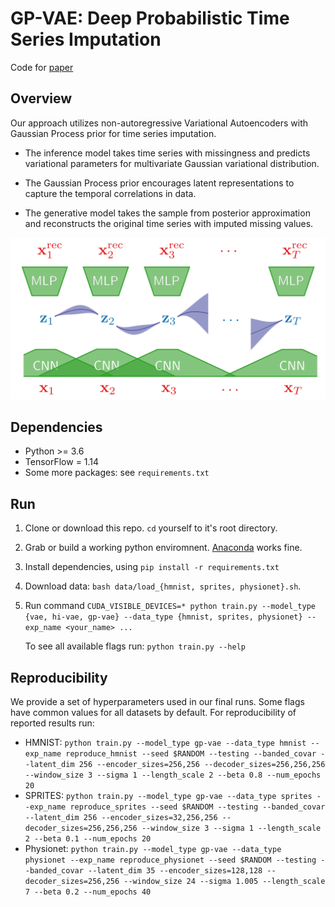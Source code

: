 # GP-VAE: Deep Probabilistic Time Series Imputation

Code for [paper](http://arxiv.org/abs/1907.04155)

## Overview
Our approach utilizes non-autoregressive Variational Autoencoders with Gaussian Process prior for time series imputation. 

* The inference model takes time series with missingness and predicts variational parameters for multivariate Gaussian variational distribution.

* The Gaussian Process prior encourages latent representations to capture the temporal correlations in data.

* The generative model takes the sample from posterior approximation and reconstructs the original time series with imputed missing values.  

![img](./figures/overview.png)

## Dependencies

* Python >= 3.6
* TensorFlow = 1.14
* Some more packages: see `requirements.txt`

## Run
1. Clone or download this repo. `cd` yourself to it's root directory.
2. Grab or build a working python enviromnent. [Anaconda](https://www.anaconda.com/) works fine.
3. Install dependencies, using `pip install -r requirements.txt`
4. Download data: `bash data/load_{hmnist, sprites, physionet}.sh`.
5. Run command `CUDA_VISIBLE_DEVICES=* python train.py --model_type {vae, hi-vae, gp-vae} --data_type {hmnist, sprites, physionet} --exp_name <your_name> ...`
   
   To see all available flags run: `python train.py --help`

## Reproducibility

We provide a set of hyperparameters used in our final runs. Some flags have common values for all datasets by default. For reproducibility of reported results run:
  * HMNIST: `python train.py --model_type gp-vae --data_type hmnist --exp_name reproduce_hmnist --seed $RANDOM --testing --banded_covar
    --latent_dim 256 --encoder_sizes=256,256 --decoder_sizes=256,256,256 --window_size 3 --sigma 1 --length_scale 2 --beta 0.8 --num_epochs 20`
  * SPRITES: `python train.py --model_type gp-vae --data_type sprites --exp_name reproduce_sprites --seed $RANDOM --testing --banded_covar
    --latent_dim 256 --encoder_sizes=32,256,256 --decoder_sizes=256,256,256 --window_size 3 --sigma 1 --length_scale 2 --beta 0.1 --num_epochs 20`
  * Physionet: `python train.py --model_type gp-vae --data_type physionet --exp_name reproduce_physionet --seed $RANDOM --testing --banded_covar
    --latent_dim 35 --encoder_sizes=128,128 --decoder_sizes=256,256 --window_size 24 --sigma 1.005 --length_scale 7 --beta 0.2 --num_epochs 40`
  

